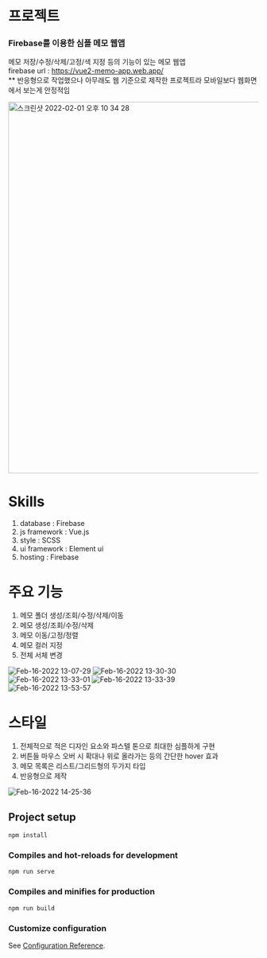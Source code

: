 # 프로젝트<br>

### Firebase를 이용한 심플 메모 웹앱<br>

메모 저장/수정/삭제/고정/색 지정 등의 기능이 있는 메모 웹앱<br>
firebase url : https://vue2-memo-app.web.app/ <br>
** 반응형으로 작업했으나 아무래도 웹 기준으로 제작한 프로젝트라 모바일보다 웹화면에서 보는게 안정적임

<img width="747" alt="스크린샷 2022-02-01 오후 10 34 28" src="https://user-images.githubusercontent.com/62632252/154023457-ef4d69f7-962c-4025-bcde-636712c6b619.png">

# Skills

1. database : Firebase
2. js framework : Vue.js
3. style : SCSS
4. ui framework : Element ui
5. hosting : Firebase

# 주요 기능

1. 메모 폴더 생성/조회/수정/삭제/이동
2. 메모 생성/조회/수정/삭제
3. 메모 이동/고정/정렬
4. 메모 컬러 지정
5. 전체 서체 변경

![Feb-16-2022 13-07-29](https://user-images.githubusercontent.com/62632252/154201381-488111d6-8f92-4ce1-a724-e80f8753f7d9.gif)
![Feb-16-2022 13-30-30](https://user-images.githubusercontent.com/62632252/154201512-5f168b6c-f77a-47aa-8ba6-54f29b11670f.gif)
![Feb-16-2022 13-33-01](https://user-images.githubusercontent.com/62632252/154201526-7695c135-21b8-45cd-b630-ee65520ae845.gif)
![Feb-16-2022 13-33-39](https://user-images.githubusercontent.com/62632252/154201537-df5ef17a-8787-4bb4-a039-db3dd5eb05dc.gif)
![Feb-16-2022 13-53-57](https://user-images.githubusercontent.com/62632252/154201605-426762e8-c1f6-41fc-835a-3af20e72e2d8.gif)

# 스타일
1. 전체적으로 적은 디자인 요소와 파스텔 톤으로 최대한 심플하게 구현
2. 버튼들 마우스 오버 시 확대나 위로 올라가는 등의 간단한 hover 효과
3. 메모 목록은 리스트/그리드형의 두가지 타입
4. 반응형으로 제작

![Feb-16-2022 14-25-36](https://user-images.githubusercontent.com/62632252/154201712-96fc2954-4a73-4c57-83da-99a1f558aa6f.gif)

## Project setup
```
npm install
```

### Compiles and hot-reloads for development
```
npm run serve
```

### Compiles and minifies for production
```
npm run build
```

### Customize configuration
See [Configuration Reference](https://cli.vuejs.org/config/).

